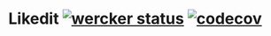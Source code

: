 # Likedit [![wercker status](https://app.wercker.com/status/755eb8588a52602946e2f39512a5103b/s/master "wercker status")](https://app.wercker.com/project/bykey/755eb8588a52602946e2f39512a5103b) [![codecov](https://codecov.io/gh/egugue/Likedit/branch/master/graph/badge.svg?token=5kaIaCLll4)](https://codecov.io/gh/egugue/Likedit)

